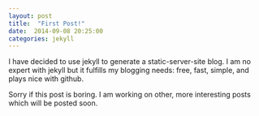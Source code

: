 ```yaml
---
layout: post
title:  "First Post!"
date:  2014-09-08 20:25:00 
categories: jekyll
---
```


I have decided to use jekyll to generate a static-server-site blog. I am no
expert with jekyll but it fulfills my blogging needs: free, fast, simple, and
plays nice with github.

Sorry if this post is boring. I am working on other, more interesting posts
which will be posted soon.  
